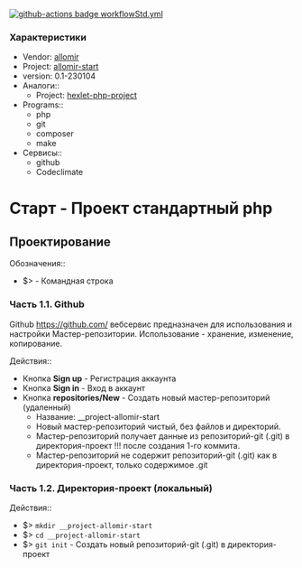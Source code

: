<!-- _Титульная часть -->
<!-- ## Обложка -->
<!-- ### Badges -->
[![github-actions badge workflowStd.yml](https://github.com/allomir/__project-allomir-start/actions/workflows/workflowStd.yml/badge.svg)](https://github.com/allomir/__project-allomir-start/actions/workflows/workflowStd.yml)

### Характеристики
* Vendor: [allomir](https://github.com/allomir)
* Project: [allomir-start](https://github.com/allomir/__progect-allomir-start)
* version: 0.1-230104
* Аналоги::
    * Project: [hexlet-php-project](https://github.com/hexlet-boilerplates/php-package)
* Programs::
    * php
    * git
    * composer
    * make
* Сервисы::
    * github
    * Codeclimate

# Старт - Проект стандартный php

<!-- _Текстовая часть -->

## Проектирование
Обозначения::
* $> - Командная строка

### Часть 1.1. Github

Github
    https://github.com/
    вебсервис предназначен для использования и настройки Мастер-репозитории.
    Использование - хранение, изменение, копирование.

Действия::
* Кнопка **Sign up** - Регистрация аккаунта
* Кнопка **Sign in** - Вход в аккаунт
* Кнопка **repositories/New** - Создать новый мастер-репозиторий (удаленный)
    * Название: __project-allomir-start
    * Новый мастер-репозиторий чистый, без файлов и директорий.
    * Мастер-репозиторий получает данные из репозиторий-git (.git) в директория-проект !!! после создания 1-го коммита.
    * Мастер-репозиторий не содержит репозиторий-git (.git) как в директория-проект, только содержимое .git

### Часть 1.2. Директория-проект (локальный)

Действия::
* $> `mkdir __project-allomir-start`
* $> `cd __project-allomir-start`
* $> `git init` - Создать новый репозиторий-git (.git) в директория-проект
